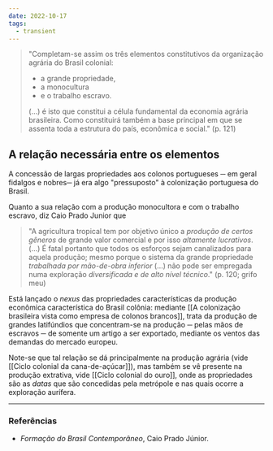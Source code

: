 ```yaml
---
date: 2022-10-17
tags:
  - transient
---
```

> "Completam-se assim os três elementos constitutivos da organização agrária do Brasil colonial:
> - a grande propriedade,
> - a monocultura
> - e o trabalho escravo.
> 
> (...) é isto que constitui a célula fundamental da economia agrária brasileira. Como constituirá também a base principal em que se assenta toda a estrutura do país, econômica e social." (p. 121)

## A relação necessária entre os elementos
A concessão de largas propriedades aos colonos portugueses ─ em geral fidalgos e nobres─ já era algo "pressuposto" à colonização portuguesa do Brasil.

Quanto a sua relação com a produção monocultora e com o trabalho escravo, diz Caio Prado Junior que

> "A agricultura tropical tem por objetivo único a *produção de certos gêneros* de grande valor comercial e por isso *altamente lucrativos*. 
> (...) É fatal portanto que todos os esforços sejam canalizados para aquela produção; mesmo porque o sistema da grande propriedade *trabalhada por mão-de-obra inferior* (...) não pode ser empregada numa exploração *diversificada e de alto nível técnico*." (p. 120; grifo meu)

Está lançado o *nexus* das propriedades características da produção econômica característica do Brasil colônia: mediante [[A colonização brasileira vista como empresa de colonos brancos]], trata da produção de grandes latifúndios que concentram-se na produção ─ pelas mãos de escravos ─ de somente um artigo a ser exportado, mediante os ventos das demandas do mercado europeu.

Note-se que tal relação se dá principalmente na produção agrária (vide [[Ciclo colonial da cana-de-açúcar]]), mas também se vê presente na produção extrativa, vide [[Ciclo colonial do ouro]], onde as propriedades são as *datas* que são concedidas pela metrópole e nas quais ocorre a exploração aurífera.

---
### Referências
- *Formação do Brasil Contemporâneo*, Caio Prado Júnior.